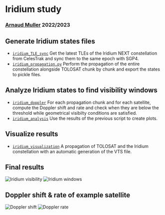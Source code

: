 # Iridium study

### [Arnaud Muller](https://www.github.com/Nosudrum) 2022/2023


## Generate Iridium states files

- [`iridium_TLE_sync`](iridium_TLE_sync.py) Get the latest TLEs of the Iridium NEXT constellation from CelesTrak and sync them to the same epoch with SGP4.
- [`iridium_propagation.py`](iridium_propagation.py) Perform the propagation of the entire constellation alongside
  TOLOSAT chunk by chunk and export the states to pickle
  files.

## Analyze Iridium states to find visibility windows

- [`iridium_doppler`](iridium_doppler.py) For each propagation chunk and for each satellite, compute the Doppler shift
  and rate and check when they are below the threshold while geometrical visibilty conditions are satisfied.
- [`iridium_analysis`](iridium_analysis.py) Use the results of the previous script to create plots.

## Visualize results

- [`iridium_visualization`](iridium_visualization.py) A propagation of TOLOSAT and the Iridium constellation with an automatic generation of the VTS file.

## Final results

![Iridium visibility](results/IRIDIUM_visibility.png)
![Iridium windows](results/IRIDIUM_windows.png)

## Doppler shift & rate of example satellite

![Doppler shift](results/IRIDIUM_100_doppler_shift.png)
![Doppler rate](results/IRIDIUM_100_doppler_rate.png)
